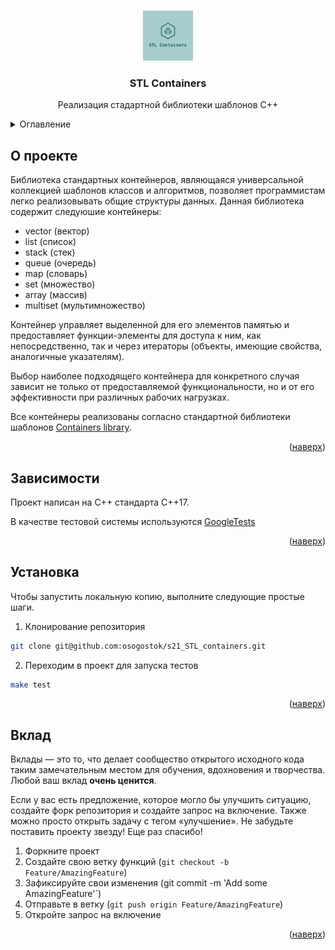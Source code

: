 
<a name="readme-top"></a>

<!-- PROJECT LOGO -->
<br />
<div align="center">
  <a href="https://github.com/osogostok/s21_STL_containers">
    <img src="./imgs/logo.png" alt="Logo" width="80" height="80">
  </a>

  <h3 align="center">STL Containers</h3>

  <p align="center">
    Реализация стадартной библиотеки шаблонов С++
    <br />
  </p>
</div>

<!-- TABLE OF CONTENTS -->
<details>
  <summary>Оглавление</summary>
  <ol>
    <li>
      <a href="#about-the-project">О проекте</a>
      <ul>
        <li><a href="#built-with">Зависимости</a></li>
      </ul>
    </li>
    <li>
      <a href="#getting-started">Устанвока</a>
    </li>
    <li><a href="#usage">Применение</a></li>
    <li><a href="#contributing">Вклад</a></li>
  </ol>
</details>



<!-- ABOUT THE PROJECT -->
## О проекте
Библиотека стандартных контейнеров, являющаяся универсальной коллекцией шаблонов классов и алгоритмов, позволяет программистам легко реализовывать общие структуры данных. 
Данная библиотека содержит следуюшие контейнеры:
* vector (вектор)
* list (список)
* stack (стек)  
* queue (очередь)
* map (словарь)
* set (множество)
* array (массив)
* multiset (мультимножество)

Контейнер управляет выделенной для его элементов памятью и предоставляет функции-элементы для доступа к ним, как непосредственно, так и через итераторы (объекты, имеющие свойства, аналогичные указателям).

Выбор наиболее подходящего контейнера для конкретного случая зависит не только от предоставляемой функциональности, но и от его эффективности при различных рабочих нагрузках.


Все контейнеры реализованы согласно стандартной библиотеки шаблонов <a href="https://en.cppreference.com/w/cpp/container">Containers library</a>.

<p align="right">(<a href="#readme-top">наверх</a>)</p>


## Зависимости
Проект написан на С++ стандарта C++17.

В качестве тестовой системы используются <a href="https://github.com/google/googletest/tree/main">GoogleTests</a>

<p align="right">(<a href="#readme-top">наверх</a>)</p>


<!-- GETTING STARTED -->
## Установка
Чтобы запустить локальную копию, выполните следующие простые шаги.

1. Клонирование репозитория 

```sh
git clone git@github.com:osogostok/s21_STL_containers.git
```
2. Переходим в проект для запуска тестов 

```sh
make test
```
<p align="right">(<a href="#readme-top">наверх</a>)</p>


<!-- CONTRIBUTING -->
## Вклад

Вклады — это то, что делает сообщество открытого исходного кода таким замечательным местом для обучения, вдохновения и творчества. Любой ваш вклад **очень ценится**.

Если у вас есть предложение, которое могло бы улучшить ситуацию, создайте форк репозитория и создайте запрос на включение. Также можно просто открыть задачу с тегом «улучшение».
Не забудьте поставить проекту звезду! Еще раз спасибо!

1. Форкните проект
2. Создайте свою ветку функций (`git checkout -b Feature/AmazingFeature`)
3. Зафиксируйте свои изменения (git commit -m 'Add some AmazingFeature'`)
4. Отправьте в ветку (`git push origin Feature/AmazingFeature`)
5. Откройте запрос на включение

<p align="right">(<a href="#readme-top">наверх</a>)</p>



